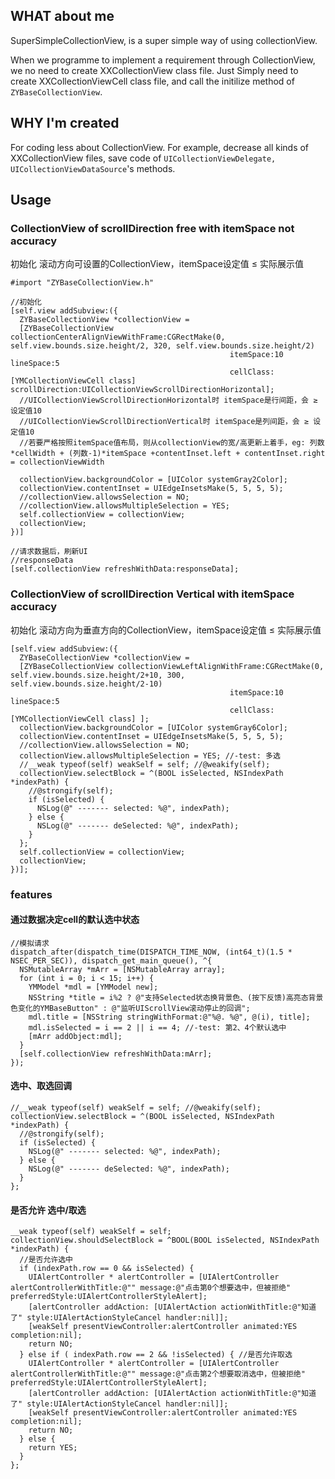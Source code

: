## WHAT about me

SuperSimpleCollectionView, is a super simple way of using collectionView.

When we programme to implement a requirement through CollectionView, we no need to create XXCollectionView class file. Just Simply need to create XXCollectionViewCell class file, and call the initilize method of `ZYBaseCollectionView`.


## WHY I'm created

For coding less about CollectionView. For example, decrease all kinds of XXCollectionView files, save code of `UICollectionViewDelegate, UICollectionViewDataSource`'s methods.


## Usage

### CollectionView of scrollDirection free with itemSpace not accuracy

初始化 滚动方向可设置的CollectionView，itemSpace设定值 ≤ 实际展示值
```
#import "ZYBaseCollectionView.h"

//初始化
[self.view addSubview:({
  ZYBaseCollectionView *collectionView =
  [ZYBaseCollectionView collectionCenterAlignViewWithFrame:CGRectMake(0, self.view.bounds.size.height/2, 320, self.view.bounds.size.height/2)
                                                 itemSpace:10 lineSpace:5
                                                 cellClass:[YMCollectionViewCell class] scrollDirection:UICollectionViewScrollDirectionHorizontal];
  //UICollectionViewScrollDirectionHorizontal时 itemSpace是行间距，会 ≥ 设定值10
  //UICollectionViewScrollDirectionVertical时 itemSpace是列间距，会 ≥ 设定值10
  //若要严格按照itemSpace值布局，则从collectionView的宽/高更新上着手，eg: 列数*cellWidth + (列数-1)*itemSpace +contentInset.left + contentInset.right = collectionViewWidth
  
  collectionView.backgroundColor = [UIColor systemGray2Color];
  collectionView.contentInset = UIEdgeInsetsMake(5, 5, 5, 5);
  //collectionView.allowsSelection = NO;
  //collectionView.allowsMultipleSelection = YES;
  self.collectionView = collectionView;
  collectionView;
})]

//请求数据后，刷新UI
//responseData
[self.collectionView refreshWithData:responseData];
```

### CollectionView of scrollDirection Vertical with itemSpace accuracy

初始化 滚动方向为垂直方向的CollectionView，itemSpace设定值 ≤ 实际展示值
```
[self.view addSubview:({
  ZYBaseCollectionView *collectionView =
  [ZYBaseCollectionView collectionViewLeftAlignWithFrame:CGRectMake(0, self.view.bounds.size.height/2+10, 300, self.view.bounds.size.height/2-10)
                                                 itemSpace:10 lineSpace:5
                                                 cellClass:[YMCollectionViewCell class] ];
  collectionView.backgroundColor = [UIColor systemGray6Color];
  collectionView.contentInset = UIEdgeInsetsMake(5, 5, 5, 5);
  //collectionView.allowsSelection = NO;
  collectionView.allowsMultipleSelection = YES; //-test: 多选
  //__weak typeof(self) weakSelf = self; //@weakify(self);
  collectionView.selectBlock = ^(BOOL isSelected, NSIndexPath *indexPath) {
    //@strongify(self);
    if (isSelected) {
      NSLog(@" ------- selected: %@", indexPath);
    } else {
      NSLog(@" ------- deSelected: %@", indexPath);
    }
  };  
  self.collectionView = collectionView;
  collectionView;
})];
```

### features
#### 通过数据决定cell的默认选中状态
```
//模拟请求
dispatch_after(dispatch_time(DISPATCH_TIME_NOW, (int64_t)(1.5 * NSEC_PER_SEC)), dispatch_get_main_queue(), ^{
  NSMutableArray *mArr = [NSMutableArray array];
  for (int i = 0; i < 15; i++) {
    YMModel *mdl = [YMModel new];
    NSString *title = i%2 ? @"支持Selected状态换背景色、(按下反馈)高亮态背景色变化的YMBaseButton" : @"监听UIScrollView滚动停止的回调";
    mdl.title = [NSString stringWithFormat:@"%@. %@", @(i), title];
    mdl.isSelected = i == 2 || i == 4; //-test: 第2、4个默认选中
    [mArr addObject:mdl];
  }
  [self.collectionView refreshWithData:mArr];
});
```

#### 选中、取选回调
```
//__weak typeof(self) weakSelf = self; //@weakify(self);
collectionView.selectBlock = ^(BOOL isSelected, NSIndexPath *indexPath) {
  //@strongify(self);
  if (isSelected) {
    NSLog(@" ------- selected: %@", indexPath);
  } else {
    NSLog(@" ------- deSelected: %@", indexPath);
  }
};
```

#### 是否允许 选中/取选
```
__weak typeof(self) weakSelf = self;
collectionView.shouldSelectBlock = ^BOOL(BOOL isSelected, NSIndexPath *indexPath) {
  //是否允许选中
  if (indexPath.row == 0 && isSelected) {
    UIAlertController * alertController = [UIAlertController alertControllerWithTitle:@"" message:@"点击第0个想要选中，但被拒绝" preferredStyle:UIAlertControllerStyleAlert];
    [alertController addAction: [UIAlertAction actionWithTitle:@"知道了" style:UIAlertActionStyleCancel handler:nil]];
    [weakSelf presentViewController:alertController animated:YES completion:nil];
    return NO;
  } else if ( indexPath.row == 2 && !isSelected) { //是否允许取选
    UIAlertController * alertController = [UIAlertController alertControllerWithTitle:@"" message:@"点击第2个想要取消选中，但被拒绝" preferredStyle:UIAlertControllerStyleAlert];
    [alertController addAction: [UIAlertAction actionWithTitle:@"知道了" style:UIAlertActionStyleCancel handler:nil]];
    [weakSelf presentViewController:alertController animated:YES completion:nil];
    return NO;
  } else {
    return YES;
  }
};
```
